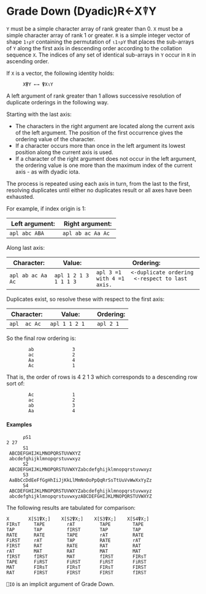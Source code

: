 




<h1 class="heading"><span class="name">Grade Down (Dyadic)</span><span class="command">R←X⍒Y</span></h1>

`Y` must be a simple character array of rank greater than 0.  `X` must be a simple character array of rank 1 or greater.  `R` is a simple integer vector of shape `1↑⍴Y` containing the permutation of `⍳1↑⍴Y` that places the sub-arrays of `Y` along the first axis in descending order according to the collation sequence `X`.  The indices of any set of identical sub-arrays in `Y` occur in `R` in ascending order.


If `X` is a vector, the following identity holds:
```apl
      X⍒Y ←→ ⍒X⍳Y
```




A left argument of rank greater than 1 allows successive resolution of duplicate orderings in the following way.


Starting with the last axis:

- The characters in the right argument are located along the current axis of the left argument.  The position of the first occurrence gives the ordering value of the character.
- If a character occurs more than once in the left argument its lowest position along the current axis is used.
- If a character of the right argument does not occur in the left argument, the ordering value is one more than the maximum index of the current axis - as with dyadic iota.

The process is repeated using each axis in turn, from the last to the first, resolving duplicates until either no duplicates result or all axes have been exhausted.




For example, if index origin is 1:


| Left argument: | Right argument: |
| --- | ---  |
| ```apl abc ABA    ``` | ```apl ab ac Aa Ac ``` |




Along last axis:


| Character: | Value: | Ordering: |
| --- | --- | ---  |
| ```apl ab ac Aa Ac ``` | ```apl 1 2 1 3 1 1 1 3 ``` | ```apl 3 =1   <-duplicate ordering with 4 =1   <-respect to last axis. ``` |




Duplicates exist, so resolve these with respect to the first axis:


| Character: | Value: | Ordering: |
| --- | --- | ---  |
| ```apl  ac Ac ``` | ```apl 1 1 2 1  ``` | ```apl 2 1 ``` |




So the final row ordering is:
```apl
        ab              3
        ac              2
        Aa              4
        Ac              1
```




That is, the order of rows is 4 2 1 3 which corresponds to a descending row sort of:
```apl
        Ac              1
        ac              2
        ab              3
        Aa              4
```


#### Examples
```apl
      ⍴S1
2 27
      S1
 ABCDEFGHIJKLMNOPQRSTUVWXYZ
 abcdefghijklmnopqrstuvwxyz
      S2
 ABCDEFGHIJKLMNOPQRSTUVWXYZabcdefghijklmnopqrstuvwxyz
      S3
 AaBbCcDdEeFfGgHhIiJjKkLlMmNnOoPpQqRrSsTtUuVvWwXxYyZz
      S4
 ABCDEFGHIJKLMNOPQRSTUVWXYZabcdefghijklmnopqrstuvwxyz
 abcdefghijklmnopqrstuvwxyzABCDEFGHIJKLMNOPQRSTUVWXYZ
```


The following results are tabulated for comparison:
```apl
X       X[S1⍒X;]    X[S2⍒X;]    X[S3⍒X;]    X[S4⍒X;]
FIRsT     TAPE        rAT         TAPE        TAPE
TAP       TAP         fIRST       TAP         TAP
RATE      RATE        TAPE        rAT         RATE
FiRST     rAT         TAP         RATE        rAT
FIRST     RAT         RATE        RAT         RAT
rAT       MAT         RAT         MAT         MAT
fIRST     fIRST       MAT         fIRST       FIRsT
TAPE      FiRST       FiRST       FiRST       FiRST
MAT       FIRsT       FIRsT       FIRsT       FIRST
RAT       FIRST       FIRST       FIRST       fIRST
```


`⎕IO` is an implicit argument of Grade Down.


